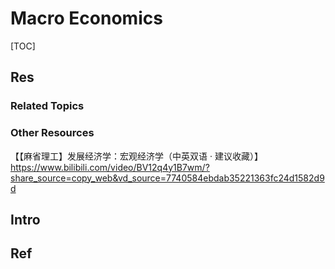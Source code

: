 # Macro Economics

[TOC]



## Res
### Related Topics


### Other Resources
【【麻省理工】发展经济学：宏观经济学（中英双语 · 建议收藏）】 https://www.bilibili.com/video/BV12q4y1B7wm/?share_source=copy_web&vd_source=7740584ebdab35221363fc24d1582d9d



## Intro



## Ref
